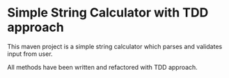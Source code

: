 # Simple String Calculator with TDD approach

This maven project is a simple string calculator which parses and validates input from user.

 
All methods have been written and refactored with TDD approach.
